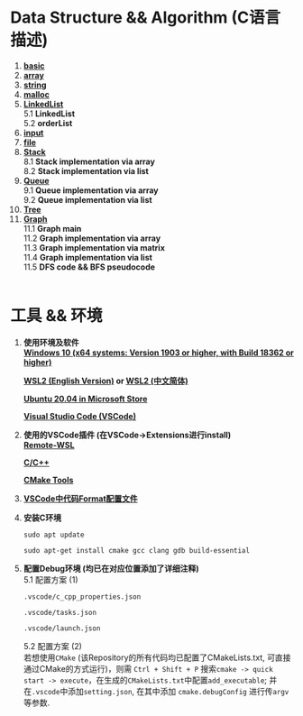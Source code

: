# Data Structure &amp;&amp; Algorithm (C语言描述)</br>

1. **[basic](C_programming/1.%20basic.c)**
2. **[array](C_programming/2.%20array.c)**
3. **[string](C_programming/3.%20string.c)**
4. **[malloc](C_programming/4.%20malloc.c)**
5. **[LinkedList](C_programming/5.%20LinkedList)**</br>
   5.1 **LinkedList**</br>
   5.2 **orderList**</br>
6. **[input](C_programming/6.%20input.c)**
7. **[file](C_programming/7.%20file.c)**
8. **[Stack](C_programming/8.%20Stack)**</br>
   8.1 **Stack implementation via array**</br>
   8.2 **Stack implementation via list**</br>
9. **[Queue](C_programming/9.%20Queue)**</br>
   9.1 **Queue implementation via array**</br>
   9.2 **Queue implementation via list**</br>
10. **[Tree](C_programming/10.%20Tree)**</br>
11. **[Graph](C_programming/11.%20Graph)**</br>
    11.1 **Graph main**</br>
    11.2 **Graph implementation via array**</br>
    11.3 **Graph implementation via matrix**</br>
    11.4 **Graph implementation via list**</br>
    11.5 **DFS code && BFS pseudocode**</br>
    </br>

# 工具 && 环境

1. **使用环境及软件**</br>
   **[Windows 10 (x64 systems: Version 1903 or higher, with Build 18362 or higher)](https://www.microsoft.com/en-hk/software-download/windows10)**

   **[WSL2 (English Version)](https://docs.microsoft.com/en-us/windows/wsl/install-win10) or [WSL2 (中文简体)](https://docs.microsoft.com/zh-cn/windows/wsl/install-win10)**

   **[Ubuntu 20.04 in Microsoft Store](https://docs.microsoft.com/zh-cn/windows/wsl/install-win10#step-6---install-your-linux-distribution-of-choice)**

   **[Visual Studio Code (VSCode)](https://code.visualstudio.com/)**
2. **使用的VSCode插件 (在VSCode->Extensions进行install)**</br>
   **[Remote-WSL](https://code.visualstudio.com/docs/remote/wsl)**

   **[C/C++](https://marketplace.visualstudio.com/items?itemName=ms-vscode.cpptools)**

   **[CMake Tools](https://marketplace.visualstudio.com/items?itemName=ms-vscode.cmake-tools)**
3. **[VSCode中代码Format配置文件](.clang-format)**</br>

4. **安装C环境**

   ```
   sudo apt update
   ```

   ```
   sudo apt-get install cmake gcc clang gdb build-essential
   ```

5. **配置Debug环境 (均已在对应位置添加了详细注释)**</br>
   5.1 配置方案 (1)</br>

   ```
   .vscode/c_cpp_properties.json
   ```

   ```
   .vscode/tasks.json
   ```

   ```
   .vscode/launch.json
   ```

   5.2 配置方案 (2)</br>
   若想使用``CMake`` (该Repository的所有代码均已配置了CMakeLists.txt, 可直接通过CMake的方式运行)，则需 ``Ctrl + Shift + P`` 搜索``cmake -> quick start -> execute``，在生成的``CMakeLists.txt``中配置``add_executable``; 并在``.vscode``中添加``setting.json``, 在其中添加 ``cmake.debugConfig`` 进行传``argv``等参数.
